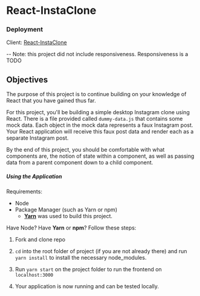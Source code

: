# React-InstaClone

### Deployment

Client: [React-InstaClone](https://react-instaclone.netlify.com)

-- Note: this project did not include responsiveness. Responsiveness is a TODO

## Objectives

The purpose of this project is to continue building on your knowledge of React that you have gained thus far. 

For this project, you'll be building a simple desktop Instagram clone using React. There is a file provided called `dummy-data.js` that contains some mock data. Each object in the mock data represents a faux Instagram post. Your React application will receive this faux post data and render each as a separate Instagram post.

By the end of this project, you should be comfortable with what components are, the notion of state within a component, as well as passing data from a parent component down to a child component.


##### Using the Application

Requirements: 
- Node
- Package Manager (such as Yarn or npm)
    - [**Yarn**](https://yarnpkg.com/en/) was used to build this project.

Have Node? Have **Yarn** or **npm**?
Follow these steps:

1. Fork and clone repo

2. `cd` into the root folder of project (if you are not already there) and run `yarn install` to install the necessary node_modules. 

3. Run `yarn start` on the project folder to run the frontend on `localhost:3000`

8. Your application is now running and can be tested locally. 
